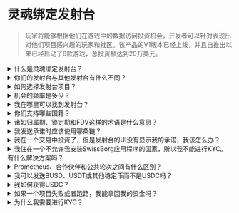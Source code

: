 # 灵魂绑定发射台

> 玩家将能够根据他们在游戏中的数据访问投资机会，开发者可以针对表现出对他们项目感兴趣的玩家和社区。该产品的V1版本已经上线，并且自推出以来已经启动了6款游戏，总投资额达到20万美元。

<details>

<summary>什么是灵魂绑定发射台？</summary>

灵魂绑定发射台是一个平台，它基于玩家的数字身份将游戏玩家与筹集资金的游戏连接起来。它使游戏开发者能够使用玩家的数字身份来定位特定玩家并筹集资金。

</details>

<details>

<summary>你们的发射台与其他发射台有什么不同？</summary>

通过凭证网络连接到灵魂绑定发射台的玩家将获得根据他们的游戏凭证量身定制的交易机会。这意味着FPS游戏玩家更有可能收到与FPS游戏相关的机会。

</details>

<details>

<summary>如何选择发射台项目？</summary>

投资委员会进行了彻底的多阶段尽职调查过程，最终形成一份综合报告。在私人市场（风险投资家，商业天使）中，我们维护着GameFi领域中最全面、最详细的尽职调查报告。

</details>

<details>

<summary>机会的频率是多少？</summary>

我们接受项目的能力完全取决于我们交易流的质量。因此，我们只考虑那些符合高质量标准的项目。

</details>

<details>

<summary>我在哪里可以找到发射台？</summary>

你可以在[这里](https://launchpad.xborg.com/)找到发射台。

</details>

<details>

<summary>你们支持哪些国籍？</summary>

我们支持SwissBorg支持的国家。完整列表可以在这里找到：[https://swissborg.com/supported-countries](https://swissborg.com/supported-countries)

</details>

<details>

<summary>诸如归属期、锁定期和FDV这样的术语是什么意思？</summary>

* **归属期**指的是代币分配的时间段
* **锁定期**指的是代币锁定的时间段
* **FDV**指的是代币的估值，通过将其价格乘以最大供应量来计算。（完全稀释估值）

</details>

<details>

<summary>我发送承诺时应该使用哪条链？</summary>

承诺通常以USDC形式。XBorg发射台支持Arbitrum、Avalanche、Optimism、Polygon和Binance Smart Chain。确保在发射前验证兼容的链。

</details>

<details>

<summary>我在一个交易中投资了，但是发射台的UI没有显示我的承诺，我该怎么办？</summary>

如果发射台没有显示承诺，请在Discord上开一个支持票。

</details>

<details>

<summary>我住在一个不允许我安装SwissBorg应用程序的国家，所以我不能进行KYC。有什么解决方案吗？</summary>

目前，我们只支持SwissBorg应用程序上可用的国籍。XBorg正在积极扩展其网络，随着时间的推移，将有更多的地区和国籍符合KYC条件。

</details>

<details>

<summary>Prometheus、合作伙伴和公共轮次之间有什么区别？</summary>

用户有资格参与的轮次根据他们的人口统计数据而有所不同。Prometheus持有者获得最大的好处，并且不需要支付费用，而其他轮次有不同的费用和分配大小。

</details>

<details>

<summary>我可以发送BUSD、USDT或其他稳定币而不是USDC吗？</summary>

目前，我们只支持USDC。

</details>

<details>

<summary>我如何获得USDC？</summary>

SwissBorg是从其他加密货币或法币获取USDC的最佳选择之一。

</details>

<details>

<summary>如果一个项目失败或者跑路，我能拿回我的资金吗？</summary>

我们对XBorg发射台的机会进行了彻底的尽职调查，以限制失败项目的数量。

如果被认为是投资者的过错，将不会实施退款。

</details>

<details>

<summary>为什么我需要进行KYC？</summary>

为了XBorg能够遵守与发射台相关的司法管辖区规定。

</details>